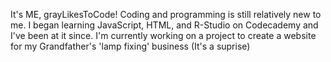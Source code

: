 It's ME, grayLikesToCode!
Coding and programming is still relatively new to me. I began learning JavaScript, HTML, and R-Studio on Codecademy and I've been at it since.
I'm currently working on a project to create a website for my Grandfather's 'lamp fixing' business (It's a suprise)

<!---
grayLikesToCode/grayLikesToCode is a ✨ special ✨ repository because its `README.md` (this file) appears on your GitHub profile.
You can click the Preview link to take a look at your changes.
--->

